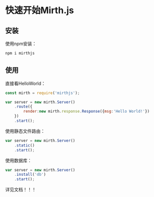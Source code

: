 # 快速开始Mirth.js

## 安装

使用npm安装：

```bash
npm i mirthjs
```

## 使用

直接看HelloWorld：

```js
const mirth = require('mirthjs');

var server = new mirth.Server()
    .route({
        render:new mirth.response.Response({msg:'Hello World!'})
    })
    .start();
```

使用静态文件路由：

```js
var server = new mirth.Server()
    .static()
    .start();
```

使用数据库：

```js
var server = new mirth.Server()
    .install('db')
    .start();
```

详见文档！！！
